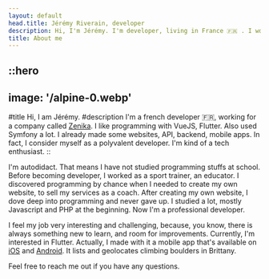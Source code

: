 ```yaml
---
layout: default
head.title: Jérémy Riverain, developer
description: Hi, I'm Jérémy. I'm developer, living in France 🇫🇷 . I work for Zenika as a consultant. I like programming with VueJS, Flutter, Symfony.
title: About me
---
```


::hero
---
image: '/alpine-0.webp'
---
#title
Hi, I am Jérémy.
#description
I'm a french developer 🇫🇷, working for a company called [Zenika](https://www.zenika.com/). I like programming with VueJS, Flutter. Also used Symfony a lot. I already made some websites, API, backend, mobile apps. In fact, I consider myself as a polyvalent developer. I'm kind of a tech enthusiast. 
::

I'm autodidact. That means I have not studied programming stuffs at school. Before becoming developer, I worked as a sport trainer, an educator. I discovered programming by chance when I needed to create my own website, to sell my services as a coach. After creating my own website, I dove deep into programming and never gave up. I studied a lot, mostly Javascript and PHP at the beginning. Now I'm a professional developer.

I feel my job very interesting and challenging, because, you know, there is always something new to learn, and room for improvements. Currently, I'm interested in Flutter. Actually, I made with it a mobile app that's available on [iOS](https://apps.apple.com/gb/app/breizh-blok/id1616287447?uo=2) and [Android](https://play.google.com/store/apps/details?id=fr.geekco.boulders&pli=1). It lists and geolocates climbing boulders in Brittany.

Feel free to reach me out if you have any questions.
